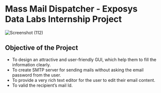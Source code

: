 # Mass Mail Dispatcher - Exposys Data Labs Internship Project

![Screenshot (112)](https://github.com/Shruthi-Sivagnanam/emailHunt/assets/82823305/bb4a92eb-c3f6-43d7-85a2-2fc8c5425934)

## Objective of the Project

-	To design an attractive and user-friendly GUI, which help them to fill the information clearly.
-	To create SMTP server for sending mails without asking the email password from the user.
-	To provide a very rich text editor for the user to edit their email content.
-	To valid the recipient’s mail Id.
